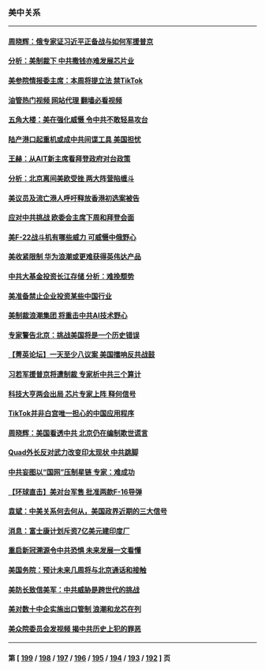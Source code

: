 ### 美中关系
---
#### [周晓辉：俄专家证习近平正备战与如何军援普京](../../pages/nf1412576/n13944399.md?03070445) 
#### [分析：美制裁下 中共撒钱亦难发展芯片业](../../pages/nf1412576/n13943934.md?03070445) 
#### [美参院情报委主席：本周将提立法 禁TikTok](../../pages/nf1412576/n13943723.md?03070445) 
#### [油管热门视频 网站代理 翻墙必看视频](http://138.2.39.72:81/youtube.html?epic-marker?03070445)
#### [五角大楼：美在强化威慑 令中共不敢轻易攻台](../../pages/nf1412576/n13943803.md?03070445) 
#### [陆产港口起重机或成中共间谍工具 美国担忧](../../pages/nf1412576/n13943730.md?03070445) 
#### [王赫：从AIT新主席看拜登政府对台政策](../../pages/nf1412576/n13943394.md?03070445) 
#### [分析：北京离间美欧受挫 两大阵营陷缠斗](../../pages/nf1412576/n13943304.md?03070445) 
#### [美议员及流亡港人呼吁释放香港初选案被告](../../pages/nf1412576/n13942984.md?03070445) 
#### [应对中共挑战 欧委会主席下周和拜登会面](../../pages/nf1412576/n13943208.md?03070445) 
#### [美F-22战斗机有哪些威力 可威慑中俄野心](../../pages/nf1412576/n13943123.md?03070445) 
#### [美收紧限制 华为浪潮或更难获得英伟达产品](../../pages/nf1412576/n13943148.md?03070445) 
#### [中共大基金投资长江存储 分析：难挽颓势](../../pages/nf1412576/n13942945.md?03070445) 
#### [美准备禁止企业投资某些中国行业](../../pages/nf1412576/n13942805.md?03070445) 
#### [美制裁浪潮集团 将重击中共AI技术野心](../../pages/nf1412576/n13942798.md?03070445) 
#### [专家警告北京：挑战美国将是一个历史错误](../../pages/nf1412576/n13942591.md?03070445) 
#### [【菁英论坛】一天至少八议案 美国擂响反共战鼓](../../pages/nf1412576/n13942561.md?03070445) 
#### [习若军援普京将遭制裁 专家析中共三个算计](../../pages/nf1412576/n13941775.md?03070445) 
#### [科技大亨两会出局 芯片专家上阵 释何信号](../../pages/nf1412576/n13942518.md?03070445) 
#### [TikTok并非白宫唯一担心的中国应用程序](../../pages/nf1412576/n13942494.md?03070445) 
#### [周晓辉：美国看透中共 北京仍在编制欺世谎言](../../pages/nf1412576/n13942491.md?03070445) 
#### [Quad外长反对武力改变印太现状 中共跳脚](../../pages/nf1412576/n13942426.md?03070445) 
#### [中共妄图以“国网”压制星链 专家：难成功](../../pages/nf1412576/n13942178.md?03070445) 
#### [【环球直击】美对台军售 批准两款F-16导弹](../../pages/nf1412576/n13941840.md?03070445) 
#### [袁斌：中美关系何去何从，美国政界近期的三大信号](../../pages/nf1412576/n13942214.md?03070445) 
#### [消息：富士康计划斥资7亿美元建印度厂](../../pages/nf1412576/n13942138.md?03070445) 
#### [重启新冠溯源令中共恐惧 未来发展一文看懂](../../pages/nf1412576/n13941816.md?03070445) 
#### [美国务院：预计未来几周将与北京通话和接触](../../pages/nf1412576/n13941886.md?03070445) 
#### [美防长致信美军：中共威胁是跨世代的挑战](../../pages/nf1412576/n13941972.md?03070445) 
#### [美对数十中企实施出口管制 浪潮和龙芯在列](../../pages/nf1412576/n13941870.md?03070445) 
#### [美众院委员会发视频 揭中共历史上犯的罪恶](../../pages/nf1412576/n13941865.md?03070445) 

---
#### 第 [ [199](./199.md?03070445) / [198](./198.md?03070445) / [197](./197.md?03070445) / [196](./196.md?03070445) / [195](./195.md?03070445) / [194](./194.md?03070445) / [193](./193.md?03070445) / [192](./192.md?03070445) ] 页

